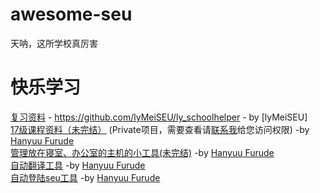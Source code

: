 # awesome-seu
天呐，这所学校真厉害
# 快乐学习
[复习资料](https://github.com/lyMeiSEU/ly_schoolhelper) - https://github.com/lyMeiSEU/ly_schoolhelper - by [lyMeiSEU] \
[17级课程资料（未完结）](https://github.com/HanyuuFurude/cw23) (Private项目，需要查看请[联系我](mailto:furude_hanyuu@outlook.com)给您访问权限) -by [Hanyuu Furude](https://hanyuufurude.github.io/) \
[管理放在寝室、办公室的主机的小工具(未完结)](https://github.com/Skylark-Studio/TelnetSkylark) -by [Hanyuu Furude](https://hanyuufurude.github.io/) \
[自动翻译工具](https://github.com/HanyuuFurude/CopyTranslatePaste) -by [Hanyuu Furude](https://hanyuufurude.github.io/) \
[自动登陆seu工具](https://github.com/HanyuuFurude/seuLogin) -by [Hanyuu Furude](https://hanyuufurude.github.io/)